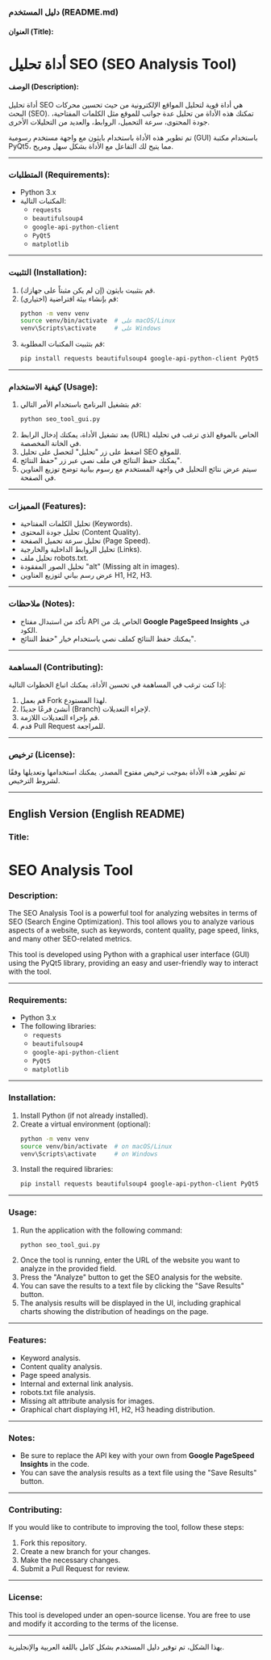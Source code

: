 ### **دليل المستخدم (README.md)**

#### **العنوان (Title):**
# أداة تحليل SEO (SEO Analysis Tool)

#### **الوصف (Description):**
أداة تحليل SEO هي أداة قوية لتحليل المواقع الإلكترونية من حيث تحسين محركات البحث (SEO). تمكنك هذه الأداة من تحليل عدة جوانب للموقع مثل الكلمات المفتاحية، جودة المحتوى، سرعة التحميل، الروابط، والعديد من التحليلات الأخرى.

تم تطوير هذه الأداة باستخدام بايثون مع واجهة مستخدم رسومية (GUI) باستخدام مكتبة PyQt5، مما يتيح لك التفاعل مع الأداة بشكل سهل ومريح.

---

### **المتطلبات (Requirements):**

- Python 3.x
- المكتبات التالية:
  - `requests`
  - `beautifulsoup4`
  - `google-api-python-client`
  - `PyQt5`
  - `matplotlib`

---

### **التثبيت (Installation):**

1. قم بتثبيت بايثون (إن لم يكن مثبتاً على جهازك).
2. قم بإنشاء بيئة افتراضية (اختياري):
   ```bash
   python -m venv venv
   source venv/bin/activate  # على macOS/Linux
   venv\Scripts\activate     # على Windows
   ```
3. قم بتثبيت المكتبات المطلوبة:
   ```bash
   pip install requests beautifulsoup4 google-api-python-client PyQt5 matplotlib
   ```

---

### **كيفية الاستخدام (Usage):**

1. قم بتشغيل البرنامج باستخدام الأمر التالي:
   ```bash
   python seo_tool_gui.py
   ```
2. بعد تشغيل الأداة، يمكنك إدخال الرابط (URL) الخاص بالموقع الذي ترغب في تحليله في الخانة المخصصة.
3. اضغط على زر "تحليل" لتحصل على تحليل SEO للموقع.
4. يمكنك حفظ النتائج في ملف نصي عبر زر "حفظ النتائج".
5. سيتم عرض نتائج التحليل في واجهة المستخدم مع رسوم بيانية توضح توزيع العناوين في الصفحة.

---

### **المميزات (Features):**
- تحليل الكلمات المفتاحية (Keywords).
- تحليل جودة المحتوى (Content Quality).
- تحليل سرعة تحميل الصفحة (Page Speed).
- تحليل الروابط الداخلية والخارجية (Links).
- تحليل ملف robots.txt.
- تحليل الصور المفقودة "alt" (Missing alt in images).
- عرض رسم بياني لتوزيع العناوين H1, H2, H3.

---

### **ملاحظات (Notes):**

- تأكد من استبدال مفتاح API الخاص بك من **Google PageSpeed Insights** في الكود.
- يمكنك حفظ النتائج كملف نصي باستخدام خيار "حفظ النتائج".

---

### **المساهمة (Contributing):**

إذا كنت ترغب في المساهمة في تحسين الأداة، يمكنك اتباع الخطوات التالية:

1. قم بعمل Fork لهذا المستودع.
2. أنشئ فرعًا جديدًا (Branch) لإجراء التعديلات.
3. قم بإجراء التعديلات اللازمة.
4. قدم Pull Request للمراجعة.

---

### **ترخيص (License):**

تم تطوير هذه الأداة بموجب ترخيص مفتوح المصدر. يمكنك استخدامها وتعديلها وفقًا لشروط الترخيص.

---

## **English Version (English README)**

### **Title:**
# SEO Analysis Tool

### **Description:**
The SEO Analysis Tool is a powerful tool for analyzing websites in terms of SEO (Search Engine Optimization). This tool allows you to analyze various aspects of a website, such as keywords, content quality, page speed, links, and many other SEO-related metrics.

This tool is developed using Python with a graphical user interface (GUI) using the PyQt5 library, providing an easy and user-friendly way to interact with the tool.

---

### **Requirements:**

- Python 3.x
- The following libraries:
  - `requests`
  - `beautifulsoup4`
  - `google-api-python-client`
  - `PyQt5`
  - `matplotlib`

---

### **Installation:**

1. Install Python (if not already installed).
2. Create a virtual environment (optional):
   ```bash
   python -m venv venv
   source venv/bin/activate  # on macOS/Linux
   venv\Scripts\activate     # on Windows
   ```
3. Install the required libraries:
   ```bash
   pip install requests beautifulsoup4 google-api-python-client PyQt5 matplotlib

   ```

---

### **Usage:**

1. Run the application with the following command:
   ```bash
   python seo_tool_gui.py
   ```
2. Once the tool is running, enter the URL of the website you want to analyze in the provided field.
3. Press the "Analyze" button to get the SEO analysis for the website.
4. You can save the results to a text file by clicking the "Save Results" button.
5. The analysis results will be displayed in the UI, including graphical charts showing the distribution of headings on the page.

---

### **Features:**
- Keyword analysis.
- Content quality analysis.
- Page speed analysis.
- Internal and external link analysis.
- robots.txt file analysis.
- Missing alt attribute analysis for images.
- Graphical chart displaying H1, H2, H3 heading distribution.

---

### **Notes:**

- Be sure to replace the API key with your own from **Google PageSpeed Insights** in the code.
- You can save the analysis results as a text file using the "Save Results" button.

---

### **Contributing:**

If you would like to contribute to improving the tool, follow these steps:

1. Fork this repository.
2. Create a new branch for your changes.
3. Make the necessary changes.
4. Submit a Pull Request for review.

---

### **License:**

This tool is developed under an open-source license. You are free to use and modify it according to the terms of the license.

---

بهذا الشكل، تم توفير دليل المستخدم بشكل كامل باللغة العربية والإنجليزية.